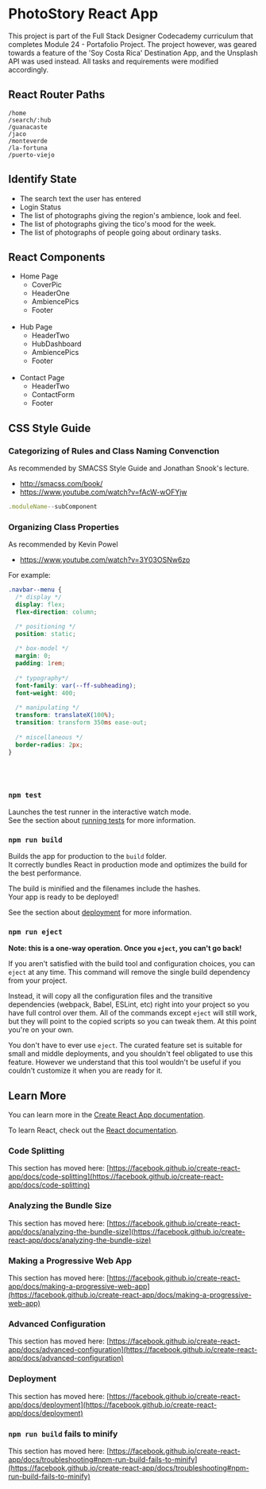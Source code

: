 # **PhotoStory React App**

This project is part of the Full Stack Designer Codecademy curriculum that completes Module 24 - Portafolio Project. The project however, was geared towards a feature of the 'Soy Costa Rica' Destination App, and the Unsplash API was used instead. All tasks and requirements were modified accordingly.

## **React Router Paths**

```
/home
/search/:hub
/guanacaste
/jaco
/monteverde
/la-fortuna
/puerto-viejo
```

## Identify State

- The search text the user has entered
- Login Status
- The list of photographs giving the region's ambience, look and feel.
- The list of photographs giving the tico's mood for the week.
- The list of photographs of people going about ordinary tasks.

## React Components

- Home Page
  - CoverPic
  - HeaderOne
  - AmbiencePics
  - Footer
<br></br>
- Hub Page
  - HeaderTwo
  - HubDashboard
  - AmbiencePics
  - Footer
<br></br>
- Contact Page
  - HeaderTwo
  - ContactForm
  - Footer

## **CSS Style Guide**

### **Categorizing of Rules and Class Naming Convenction**

As recommended by SMACSS Style Guide and Jonathan Snook's lecture.
- http://smacss.com/book/
- https://www.youtube.com/watch?v=fAcW-wOFYjw


```js
.moduleName--subComponent
```


### **Organizing Class Properties**

As recommended by Kevin Powel

- https://www.youtube.com/watch?v=3Y03OSNw6zo

For example:
```css
.navbar--menu {
  /* display */
  display: flex;
  flex-direction: column;

  /* positioning */
  position: static;
  
  /* box-model */
  margin: 0;
  padding: 1rem;
  
  /* typography*/
  font-family: var(--ff-subheading);
  font-weight: 400;
  
  /* manipulating */
  transform: translateX(100%);
  transition: transform 350ms ease-out;
  
  /* miscellaneous */
  border-radius: 2px;
}
```
<br></br>

### `npm test`

Launches the test runner in the interactive watch mode.\
See the section about [running tests](https://facebook.github.io/create-react-app/docs/running-tests) for more information.

### `npm run build`

Builds the app for production to the `build` folder.\
It correctly bundles React in production mode and optimizes the build for the best performance.

The build is minified and the filenames include the hashes.\
Your app is ready to be deployed!

See the section about [deployment](https://facebook.github.io/create-react-app/docs/deployment) for more information.

### `npm run eject`

**Note: this is a one-way operation. Once you `eject`, you can't go back!**

If you aren't satisfied with the build tool and configuration choices, you can `eject` at any time. This command will remove the single build dependency from your project.

Instead, it will copy all the configuration files and the transitive dependencies (webpack, Babel, ESLint, etc) right into your project so you have full control over them. All of the commands except `eject` will still work, but they will point to the copied scripts so you can tweak them. At this point you're on your own.

You don't have to ever use `eject`. The curated feature set is suitable for small and middle deployments, and you shouldn't feel obligated to use this feature. However we understand that this tool wouldn't be useful if you couldn't customize it when you are ready for it.

## Learn More

You can learn more in the [Create React App documentation](https://facebook.github.io/create-react-app/docs/getting-started).

To learn React, check out the [React documentation](https://reactjs.org/).

### Code Splitting

This section has moved here: [https://facebook.github.io/create-react-app/docs/code-splitting](https://facebook.github.io/create-react-app/docs/code-splitting)

### Analyzing the Bundle Size

This section has moved here: [https://facebook.github.io/create-react-app/docs/analyzing-the-bundle-size](https://facebook.github.io/create-react-app/docs/analyzing-the-bundle-size)

### Making a Progressive Web App

This section has moved here: [https://facebook.github.io/create-react-app/docs/making-a-progressive-web-app](https://facebook.github.io/create-react-app/docs/making-a-progressive-web-app)

### Advanced Configuration

This section has moved here: [https://facebook.github.io/create-react-app/docs/advanced-configuration](https://facebook.github.io/create-react-app/docs/advanced-configuration)

### Deployment

This section has moved here: [https://facebook.github.io/create-react-app/docs/deployment](https://facebook.github.io/create-react-app/docs/deployment)

### `npm run build` fails to minify

This section has moved here: [https://facebook.github.io/create-react-app/docs/troubleshooting#npm-run-build-fails-to-minify](https://facebook.github.io/create-react-app/docs/troubleshooting#npm-run-build-fails-to-minify)

